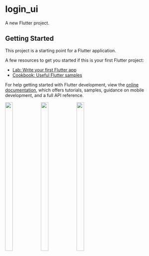# login_ui

A new Flutter project.

## Getting Started

This project is a starting point for a Flutter application.

A few resources to get you started if this is your first Flutter project:

- [Lab: Write your first Flutter app](https://docs.flutter.dev/get-started/codelab)
- [Cookbook: Useful Flutter samples](https://docs.flutter.dev/cookbook)

For help getting started with Flutter development, view the
[online documentation](https://docs.flutter.dev/), which offers tutorials,
samples, guidance on mobile development, and a full API reference.
<p>
<img src="https://user-images.githubusercontent.com/121712563/234758163-b960aa68-dc0c-4c0a-a4bb-ddbc102e251b.png" width=22% height=35%>
<img src="https://user-images.githubusercontent.com/121712563/234758229-e580c0af-9dfc-4af1-8bb1-6fe1e60dc7f6.png" width=22% height=35%>
<img src="https://user-images.githubusercontent.com/121712563/234758290-2af18235-47bb-4e5d-a736-699c40388d05.png" width=22% height=35%>

</p>
